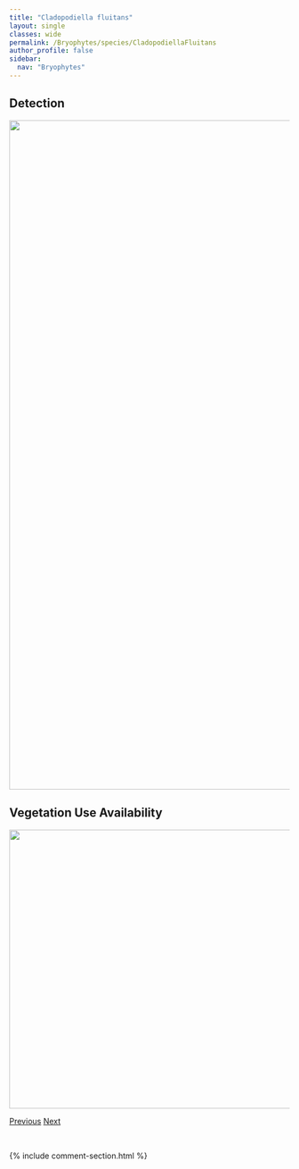 ```yaml
---
title: "Cladopodiella fluitans"
layout: single
classes: wide
permalink: /Bryophytes/species/CladopodiellaFluitans
author_profile: false
sidebar:
  nav: "Bryophytes"
---
```


<h2>Detection</h2>

<a href="https://drive.google.com/uc?export=view&id=1f96tSMnZWzVUB_2VG5acwZFMgf2RI7O4">
<img src="https://drive.google.com/uc?export=view&id=1f96tSMnZWzVUB_2VG5acwZFMgf2RI7O4" height = "1200" width = "800">
</a>


<h2>Vegetation Use Availability</h2>

<a href="https://drive.google.com/uc?export=view&id=1bay3rAIlUGz7uHMHEUlyQwgXt8cb0Qj7">
<img src="https://drive.google.com/uc?export=view&id=1bay3rAIlUGz7uHMHEUlyQwgXt8cb0Qj7" height = "500" width = "1000">
</a>


<a href="/DevelopmentWebsite/Bryophytes/species/CinclidiumStygium" class="pagination--pager" title="Cinclidium stygium">Previous</a> <a href="/DevelopmentWebsite/Bryophytes/species/ClimaciumDendroides" class="pagination--pager" title="Climacium dendroides">Next</a>

<p>&nbsp;</p>

{% include comment-section.html %}
